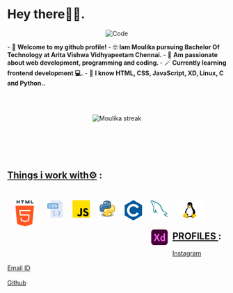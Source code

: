 
# <b>Hey there🙋‍♀️.</b>
<p align="center">
<img src="https://user-images.githubusercontent.com/99651718/173222972-1e2c914f-fdc5-4c7e-9d93-6cf9f2fca311.gif" alt="Code" width="500" height="600"></p>
- 👋 <b>Welcome to my github profile!</b>
- 🤓 <b>Iam Moulika pursuing Bachelor Of Technology at Arita Vishwa Vidhyapeetam Chennai.  </b>
- 🔭 <b>Am passionate about web development, programming and coding.  </b>
- 🪄 <b>Currently learning frontend development 💻.</b>
- 🤹 <b>I know HTML, CSS, JavaScript, XD, Linux, C and Python..</b>
<br>
<p align="center">
    <a>
        <img style="margin:50px" alt="Moulika streak" src="https://github-readme-streak-stats.herokuapp.com/?user=moulika183&theme=midnight-purple&hide_border=true&border=DD0404&ring=00DDCF&background=000000&stroke=00DDAA&fire=DD08DC&currStreakNum=DD0202"/>
    </center></a>
</p>
<br>

## <u>Things i work with⚙️</u> :

<br>
<img align="left" alt="HTML5" width="60px" style="margin:10px"  src="assets/html-5.png" />
<img align="left" alt="CSS3" width="40px" style="margin:10px"  src="assets/css.png" />
<img align="left" alt="JavaScript" width="40px" style="margin:10px"  src="assets/js.png" />
<img align="left" alt="Python" width="40px" style="margin:10px"  src="assets/python.png" />
<img align="left" alt="c" width="40px" style="margin:10px"  src="assets/c.png" />
<img align="left" alt="c" width="40px" style="margin:10px"  src="assets/mysql.png" />
<img align="left" alt="linux" width="60px" style="margin:10px"  src="assets/linux.png" />
<img align="left" alt="Xd" width="40px" style="margin:10px"  src="assets/xd.png" />
<br> 
<br>
<br>

## <u>PROFILES </u> :
[Instagram](https://www.instagram.com/moulika_sai_/)
<br>
<br>
[Email ID](mailto:ch.en.u4cse21232@ch.students.amrita.edu)
<br>
<br>
[Github](https://github.com/moulika183/)
<br>

</span>
